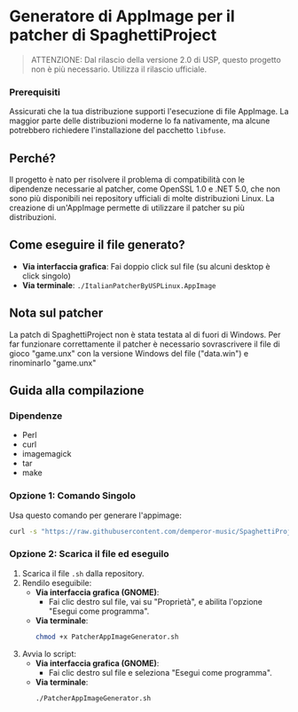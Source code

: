 # Generatore di AppImage per il patcher di SpaghettiProject

> ATTENZIONE: Dal rilascio della versione 2.0 di USP, questo progetto non è più necessario. Utilizza il rilascio ufficiale.

### Prerequisiti
Assicurati che la tua distribuzione supporti l'esecuzione di file AppImage. La maggior parte delle distribuzioni moderne lo fa nativamente, ma alcune potrebbero richiedere l'installazione del pacchetto `libfuse`.


## Perché?
Il progetto è nato per risolvere il problema di compatibilità con le dipendenze necessarie al patcher, come OpenSSL 1.0 e .NET 5.0, che non sono più disponibili nei repository ufficiali di molte distribuzioni Linux. La creazione di un'AppImage permette di utilizzare il patcher su più distribuzioni.

## Come eseguire il file generato?
- **Via interfaccia grafica**: Fai doppio click sul file (su alcuni desktop è click singolo)
- **Via terminale**: `./ItalianPatcherByUSPLinux.AppImage`

## Nota sul patcher
La patch di SpaghettiProject non è stata testata al di fuori di Windows. Per far funzionare correttamente il patcher è necessario sovrascrivere il file di gioco "game.unx" con la versione Windows del file ("data.win") e rinominarlo "game.unx"

## Guida alla compilazione
### Dipendenze
- Perl
- curl
- imagemagick
- tar
- make

### Opzione 1: Comando Singolo
Usa questo comando per generare l'appimage:  
```bash
curl -s "https://raw.githubusercontent.com/demperor-music/SpaghettiProjectAppImageGenerator/refs/heads/main/PatcherAppImageGenerator.sh" | bash
```

### Opzione 2: Scarica il file ed eseguilo
1. Scarica il file `.sh` dalla repository.  
2. Rendilo eseguibile:  
   - **Via interfaccia grafica (GNOME)**:  
     - Fai clic destro sul file, vai su "Proprietà", e abilita l'opzione "Esegui come programma".
   - **Via terminale**:  
     ```bash
     chmod +x PatcherAppImageGenerator.sh
     ```    
3. Avvia lo script:    
   - **Via interfaccia grafica (GNOME)**:  
     - Fai clic destro sul file e seleziona "Esegui come programma".
   - **Via terminale**:  
     ```bash
     ./PatcherAppImageGenerator.sh
     ```
